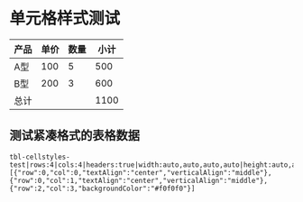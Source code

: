 # 单元格样式测试

<!-- table-id: tbl-cellstyles-test --> 

| 产品  | 单价  | 数量  | 小计   | 
| --- | --- | --- | ---- | 
| A型  | 100 | 5   | 500  | 
| B型  | 200 | 3   | 600  | 
| 总计  |     |     | 1100 | 

## 测试紧凑格式的表格数据

```table-data
tbl-cellstyles-test|rows:4|cols:4|headers:true|width:auto,auto,auto,auto|height:auto,auto,auto,auto|align:left,left,left,left|cellStyles:[{"row":0,"col":0,"textAlign":"center","verticalAlign":"middle"},{"row":0,"col":1,"textAlign":"center","verticalAlign":"middle"},{"row":2,"col":3,"backgroundColor":"#f0f0f0"}]
```